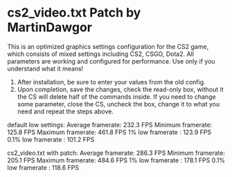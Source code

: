 # cs2_video.txt Patch by MartinDawgor

This is an optimized graphics settings configuration for the CS2 game, which consists of mixed settings including CS2, CSGO, Dota2.
All parameters are working and configured for performance. Use only if you understand what it means!

1. After installation, be sure to enter your values ​​from the old config.
2. Upon completion, save the changes, check the read-only box, without it the CS will delete half of the commands inside.
If you need to change some parameter, close the CS, uncheck the box, change it to what you need and repeat the steps above.

default low settings:
Average framerate: 232.3 FPS
Minimum framerate: 125.8 FPS
Maximum framerate: 461.8 FPS
1% low framerate : 123.9 FPS
0.1% low framerate : 101.2 FPS

cs2_video.txt with patch:
Average framerate: 286.3 FPS
Minimum framerate: 205.1 FPS
Maximum framerate: 484.6 FPS
1% low framerate : 178.1 FPS
0.1% low framerate : 118.6 FPS
